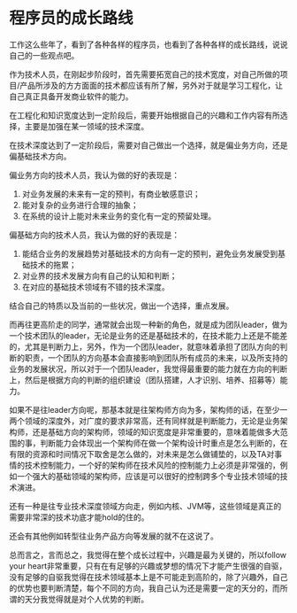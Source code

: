 # 程序员的成长路线

工作这么些年了，看到了各种各样的程序员，也看到了各种各样的成长路线，说说自己的一些观点吧。

作为技术人员，在刚起步阶段时，首先需要拓宽自己的技术宽度，对自己所做的项目/产品所涉及的方方面面的技术都应该有所了解，另外对于就是学习工程化，让自己真正具备开发商业软件的能力。

在工程化和知识宽度达到一定阶段后，需要开始根据自己的兴趣和工作内容有所选择，主要是加强在某一领域的技术深度。

在技术深度达到了一定阶段后，需要对自己做出一个选择，就是偏业务方向，还是偏基础技术方向。

偏业务方向的技术人员，我认为做的好的表现是：

1. 对业务发展的未来有一定的预判，有商业敏感意识；
2. 能对复杂的业务进行合理的抽象；
3. 在系统的设计上能对未来业务的变化有一定的预留处理。

偏基础方向的技术人员，我认为做的好的表现是：

1. 能结合业务的发展趋势对基础技术的方向有一定的预判，避免业务发展受到基础技术的拖累；
2. 对业界的技术发展方向有自己的认知和判断；
3. 在对应的基础技术领域有不错的技术深度。

结合自己的特质以及当前的一些状况，做出一个选择，重点发展。

而再往更高阶走的同学，通常就会出现一种新的角色，就是成为团队leader，做为一个技术团队的leader，无论是业务的还是基础技术的，在技术能力上还是不能差的，尤其是判断力上，另外，作为一个团队leader，就意味着承担了团队方向的判断的职责，一个团队的方向基本会直接影响到团队所有成员的未来，以及所支持的业务的发展状况，所以对于一个团队leader，我觉得最重要的能力就在方向的判断上，然后是根据方向的判断的组织建设（团队搭建，人才识别、培养、招募等）能力。

如果不是往leader方向呢，那基本就是往架构师方向为多，架构师的话，在至少一两个领域的深度外，对广度的要求非常高，还有同样就是判断能力，无论是业务架构师，还是基础方向的架构师，领域的知识宽度是非常重要的，意味着能做多大范围的事，判断能力会体现出一个架构师在做一个架构设计时重点是怎么判断的，在有限的资源和时间情况下取舍是怎么做的，对未来是怎么做铺垫的，以及TA对事情的技术控制能力，一个好的架构师在技术风险的控制能力上必须是非常强的，例如一个强大的基础领域的架构师，应该是可以很好的控制跨多个专业技术领域的技术演进。

还有一种是往专业技术深度领域方向走，例如内核、JVM等，这些领域是真正的需要非常深的技术功底才能hold的住的。

还会有其他例如转型往业务产品方向等发展的就不在这说了。

总而言之，言而总之，我觉得在整个成长过程中，兴趣是最为关键的，所以follow your heart非常重要，只有在有足够的兴趣或梦想的情况下才能产生很强的自驱，没有足够的自驱我觉得在技术领域基本上是不可能走到高阶的，除了兴趣外，自己的优势也要判断清楚，每个不同的方向，我自己认为还是需要一定的天分的，而所谓的天分我觉得就是对个人优势的判断。
